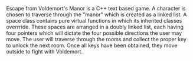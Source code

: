 Escape from Voldemort's Manor is a C++ text based game. A character is chosen to traverse through the "manor" which is created as a linked list. A space class contains pure virtual functions in which its inherited classes overrride. These spaces are arranged in a doubly linked list, each having four pointers which will dictate the four possible directions the user may move. The user will traverse through the rooms and collect the proper key to unlock the next room. Once all keys have been obtained, they move outside to fight with Voldemort. 
